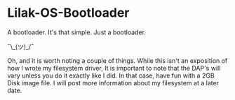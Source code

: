 # Lilak-OS-Bootloader
A bootloader.
It's that simple.
Just a bootloader.


¯\\\_(ツ)\_/¯ 


Oh, and it is worth noting a couple of things.
While this isn't an exposition of how I wrote my filesystem driver,
It is important to note that the DAP's will vary unless you do it
exactly like I did. In that case, have fun with a 2GB Disk image file.
I will post more information about my filesystem at a later date.
